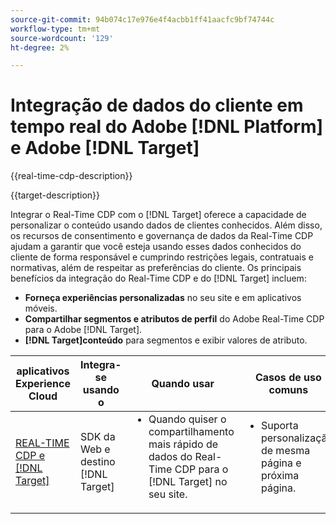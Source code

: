 ```yaml
---
source-git-commit: 94b074c17e976e4f4acbb1ff41aacfc9bf74744c
workflow-type: tm+mt
source-wordcount: '129'
ht-degree: 2%

---
```



# Integração de dados do cliente em tempo real do Adobe [!DNL Platform] e Adobe [!DNL Target]

{{real-time-cdp-description}}

{{target-description}}

Integrar o Real-Time CDP com o [!DNL Target] oferece a capacidade de personalizar o conteúdo usando dados de clientes conhecidos. Além disso, os recursos de consentimento e governança de dados da Real-Time CDP ajudam a garantir que você esteja usando esses dados conhecidos do cliente de forma responsável e cumprindo restrições legais, contratuais e normativas, além de respeitar as preferências do cliente. Os principais benefícios da integração do Real-Time CDP e do [!DNL Target] incluem:

+ **Forneça experiências personalizadas** no seu site e em aplicativos móveis.
+ **Compartilhar segmentos e atributos de perfil** do Adobe Real-Time CDP para o Adobe [!DNL Target].
+ **[!DNL Target]conteúdo** para segmentos e exibir valores de atributo.

<table>
    <thead>
        <tr>
            <th>aplicativos Experience Cloud</th>
            <th>Integra-se usando o</th>
            <th>Quando usar</th>
            <th>Casos de uso comuns</th>
        </tr>
    </thead>
    <tbody>
    <tr>
        <td><a href="../../integrations/tutorials/rtcdp-target/web-sdk-and-target-destination.md" target="_blank" rel="noreferrer">REAL-TIME CDP e [!DNL Target]</a></td>
        <td>SDK da Web e destino [!DNL Target]</td>
        <td>
            <ul style="margin-top: 0;">
                <li>Quando quiser o compartilhamento mais rápido de dados do Real-Time CDP para o [!DNL Target] no seu site.</li>
            </ul>
        </td>
        <td>
            <ul style="margin-top: 0;" >
                <li>Suporta personalização de mesma página e próxima página.</li>
            </ul>
        </td>
    </tr>
    <!--<tr>
        <td>Real-Time CDP and [!DNL Target]</a></td>
        <td><a href="../../integrations/tutorials/rtcdp-target/mobile-sdk-and-target-destination.md" target="_blank" rel="noreferrer">Mobile SDK and [!DNL Target] destination</td>
        <td>
            <ul style="margin-top: 0;">
                <li>When you want the fastest sharing of data from Real-Time CDP to [!DNL Target] for your mobile application.</li>
            </ul>
        </td>
        <td>
            <ul style="margin-top: 0;">
                <li>Supports same-view and next-view personalization.</li>
            </ul>
        </td>
    </tr>           
    <tr>
        <td>Real-Time CDP and [!DNL Target]</td>
        <td><a href="../../integrations/tutorials/rtcdp-target/atjs-and-target-destination.md" target="_blank" rel="noreferrer">at.js and [!DNL Target] destination</a></td>
        <td>
            <ul style="margin-top: 0;">
                <li>When next-session personalization is sufficient on your website.</li>
            </ul>
        </td>
        <td>
            <ul style="margin-top: 0;">
                <li>Supports next-session personalization.</li>
            </ul>
        </td>
    </tr>    -->
    </tbody>
</table>
